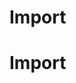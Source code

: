<!--
author:
    - 'Jérôme Bogaerts'
created_at: '2012-04-12 19:10:59'
updated_at: '2013-03-13 14:09:45'
tags:
    - Deliveries
-->

Import
======
Import
======

